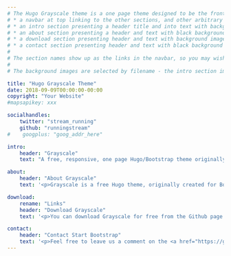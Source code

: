 ```yaml
---
# The Hugo Grayscale theme is a one page theme designed to be the front page to your site.  Its content is populated via the front-matter in content/_index.md.  The page consists of, in order:
# * a navbar at top linking to the other sections, and other arbitrary links
# * an intro section presenting a header title and into text with background image
# * an about section presenting a header and text with black background
# * a download section presenting header and text with background image
# * a contact section presenting header and text with black background
# 
# The section names show up as the links in the navbar, so you may wish to rename them if, for example, you're not using it for the purpose suggested by the default section name.
# 
# The background images are selected by filename - the intro section image must be named "intro-bg.jpg" and placed in the "static/img/" directory for your site.  Similarly, the downloads section image must be named "downloads-bg.jpg" and placed in the "static/img/" directory for your site.  See the default images in the theme's static directory for file size reference.

title: "Hugo Grayscale Theme"
date: 2018-09-09T00:00:00-00:00
copyright: "Your Website"
#mapsapikey: xxx

socialhandles:
    twitter: "stream_running"
    github: "runningstream"
#    googplus: "goog_addr_here"    

intro:
    header: "Grayscale"
    text: "A free, responsive, one page Hugo/Bootstrap theme originally created by Start Bootstrap."

about:
    header: "About Grayscale"
    text: '<p>Grayscale is a free Hugo theme, originally created for Bootstrap by Start Bootstrap. It can be yours right now, simply download the template from <a href="https://github.com/runningstream/hugograyscale/">the Github page</a>. The theme is open source, and you can use it for any purpose, personal or commercial.</p> <p>This theme was also adapted from a Jekyll version, brought to you by <a href="https://github.com/jeromelachaud">Jerome Lachaud</a></p> <p>This theme features stock photos by <a href="http://gratisography.com/">Gratisography</a> along with a custom Google Maps skin courtesy of <a href="http://snazzymaps.com/">Snazzy Maps</a>.</p> <p>Grayscale includes full HTML, CSS, and custom JavaScript files along with SASS and LESS files for easy customization!</p>'

download:
    rename: "Links"
    header: "Download Grayscale"
    text: '<p>You can download Grayscale for free from the Github page.</p><a href="https://github.com/runningstream/hugograyscale/" class="btn btn-default btn-lg">Visit Download Page</a>'

contact:
    header: "Contact Start Bootstrap"
    text: '<p>Feel free to leave us a comment on the <a href="https://github.com/runningstream/hugograyscale/">Grayscale template Github page</a> to give some feedback about this theme!</p>'
---
```

